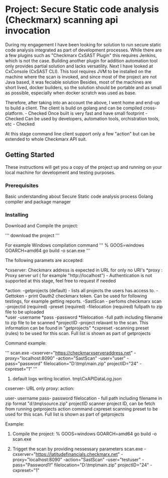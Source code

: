 
# Project: Secure Static code analysis (Checkmarx) scanning api invocation
During my engagement I have been looking for solution to run secure static code analysis integrated as part of development processes. While there are a few plugins such as "Checkmarx CxSAST Plugin" this requires Jenkins, which is not the case. 
Building another plugin for addition automation tool only provides partial solution and lacks versatility. 
Next I have looked at  CxConsole (CxSAST CLI). This tool requires JVM to be installed on the machine where the scan is invoked, and since most of the project are not Java based, it was feciable solution
Besides, most of the machines are short lived, docker builders, so the solution should be portable and as small as possible, especially when docker scratch was used as base. 

Therefore, after taking into an account the above, I went home and end-up to build a client. 
The client is build on golang and can be compiled cross-platform. - Checked
Once built is very fast and have small footprint - Checked
Can be used by developers, automation tools, orchistration tools, etc - Checked

At this stage command line client support only a few "action" but can be extended to whole Checkmarx API suit. 

## Getting Started
These instructions will get you a copy of the project up and running on your local machine for development and testing purposes. 

### Prerequisites
Basic understanding about Secure Static code analysis process
Golang compiler and package manager

### Installing

Download and Compile the project:

'''
download the project
'''

For example Windows compilation command 
  '''
  % GOOS=windows GOARCH=amd64 go build -o scan.exe
'''

The following paramets are accepted:

*cxserver:
   Checkmarx address is expected in URL for only no URI's
*proxy :
  Proxy server url ( for example "http://localhost") - Authentication is not supported at this stage, feel free to request if needed

*action: 
  -getprojects (default) - lists all projects the users has access to.
  -Gettoken   - print Oauth2 checkmarx token. Can be used for following testings, for example getting reports. 
  -SastScan - perfoms checkmarx scan 
      -projectid (required)
      -preset   (required)
      -filelocation (required) fullpath to zip file to be uploaded  
*user
  -username
*pass
  -password
*filelocation
  -full path including filename to zip file to be scanned
*projectID
  -project relavant to the scan. This information can be found in "getprojects"
*cxpreset
  -scanning preset (rules) to be used for this scan. Full list is shown as part of getprojects

Command example:

'''
scan.exe -cxserver="https://checkmarxserveraddress.net" -proxy="localhost:8090" -action="SastScan" -user="user" -pass="password" filelocation="D:\tmp\main.zip" projectID="24" -cxpreset="1"
'''



1. default logs writing location. 
  tmp\\CxAPIDataLog.json

cxserver- URL only
proxy:
action: 
    
user- username
pass- password
filelocation - full path including filename in zip format
    "d:\tmp\source.zip"
projectID
    scanner project ID, can be fetch from running getprojects action command
cxpreset
    scanning preset to be used for this scan. Full list is shown as part of getprojects

Example:
1. Compile the project:
  % GOOS=windows GOARCH=amd64 go build -o scan.exe

2. Trigget the scan by providing nessessary parameters 
scan.exe -cxserver="https://latitudefinancials.checkmarx.net" -proxy="localhost:8090" -action="SastScan" -user="testuser" -pass="Password1!" filelocation="D:\tmp\main.zip" projectID="24" -cxpreset="1"

